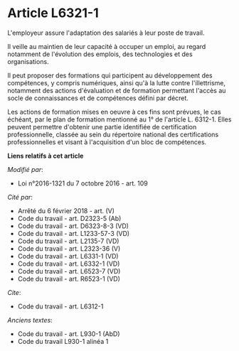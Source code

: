 # Article L6321-1

L'employeur assure l'adaptation des salariés à leur poste de travail. 

Il veille au maintien de leur capacité à occuper un emploi, au regard notamment de l'évolution des emplois, des technologies
et des organisations. 

Il peut proposer des formations qui participent au développement des compétences, y compris numériques, ainsi qu'à la lutte
contre l'illettrisme, notamment des actions d'évaluation et de formation permettant l'accès au socle de connaissances et de
compétences défini par décret. 

Les actions de formation mises en oeuvre à ces fins sont prévues, le cas échéant, par le plan de formation mentionné au 1° de
l'article L. 6312-1. Elles peuvent permettre d'obtenir une partie identifiée de certification professionnelle, classée au
sein du répertoire national des certifications professionnelles et visant à l'acquisition d'un bloc de compétences.

**Liens relatifs à cet article**

_Modifié par_:

  - Loi n°2016-1321 du 7 octobre 2016 - art. 109

_Cité par_:

  - Arrêté du 6 février 2018 - art. (V)
  - Code du travail - art. D2323-5 (Ab)
  - Code du travail - art. D6323-8-3 (VD)
  - Code du travail - art. L1233-57-3 (VD)
  - Code du travail - art. L2135-7 (VD)
  - Code du travail - art. L2323-36 (V)
  - Code du travail - art. L6331-1 (VD)
  - Code du travail - art. L6332-1 (VD)
  - Code du travail - art. L6523-7 (VD)
  - Code du travail - art. R6523-1 (VD)

_Cite_:

  - Code du travail - art. L6312-1

_Anciens textes_:

  - Code du travail - art. L930-1 (AbD)
  - Code du travail L930-1 alinéa 1
